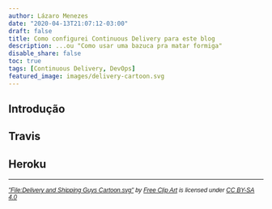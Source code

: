 ```yaml
---
author: Lázaro Menezes
date: "2020-04-13T21:07:12-03:00"
draft: false
title: Como configurei Continuous Delivery para este blog
description: ...ou "Como usar uma bazuca pra matar formiga"
disable_share: false
toc: true
tags: [Continuous Delivery, DevOps]
featured_image: images/delivery-cartoon.svg
---
```


## Introdução


## Travis


## Heroku


----------------------------------

<p style="font-size: 12px;font-style: italic; font-family: sans-serif"><a href="https://commons.wikimedia.org/w/index.php?curid=69760875">"File:Delivery and Shipping Guys Cartoon.svg"</a><span> by <a href="https://vectortoons.com/free-stuff/">Free Clip Art</a></span> is licensed under <a href="https://creativecommons.org/licenses/by-sa/4.0?ref=ccsearch&atype=html" style="margin-right: 5px;">CC BY-SA 4.0</a></p>
